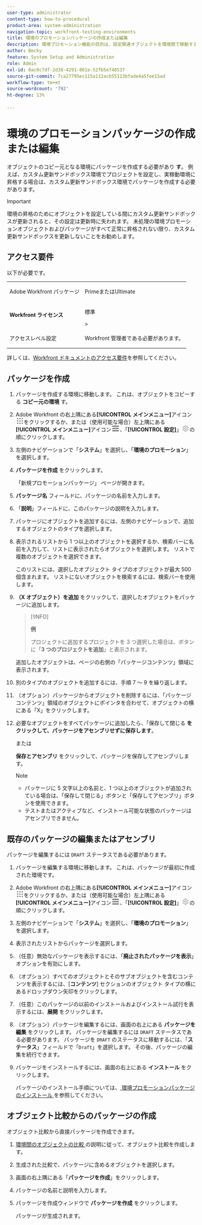 ```yaml
---
user-type: administrator
content-type: how-to-procedural
product-area: system-administration
navigation-topic: workfront-testing-environments
title: 環境のプロモーションパッケージの作成または編集
description: 環境プロモーション機能の目的は、設定関連オブジェクトを環境間で移動する機能を提供することです。 環境プロモーションパッケージを作成して、別の環境にインストールする方法を説明します。
author: Becky
feature: System Setup and Administration
role: Admin
exl-id: 0ac8c7df-2d38-4291-861e-52fb5e748537
source-git-commit: 7ca27795ec115a112acb55113bfade4a5fee15ad
workflow-type: tm+mt
source-wordcount: '792'
ht-degree: 13%

---
```


# 環境のプロモーションパッケージの作成または編集

オブジェクトのコピー元となる環境にパッケージを作成する必要があり **す**。 例えば、カスタム更新サンドボックス環境でプロジェクトを設定し、実稼動環境に昇格する場合は、カスタム更新サンドボックス環境でパッケージを作成する必要があります。

>[!IMPORTANT]
>
>環境の昇格のためにオブジェクトを設定している間にカスタム更新サンドボックスが更新されると、その設定は更新時に失われます。 未処理の環境プロモーションオブジェクトおよびパッケージがすべて正常に昇格されない限り、カスタム更新サンドボックスを更新しないことをお勧めします。

## アクセス要件

以下が必要です。

<table>
  <tr>
   <td>Adobe Workfront パッケージ
   </td>
   <td> <p>PrimeまたはUltimate</p>
   </td>
  </tr>
  <tr>
   <td><strong>Workfront ライセンス </strong>
   </td>
   <td> <p>標準</p>&gt;
   </td>
  </tr>
   <tr>
   <td>アクセスレベル設定
   </td>
   <td><p>Workfront 管理者である必要があります。</p>
   </td>
  </tr>
</table>

詳しくは、[Workfront ドキュメントのアクセス要件](/help/quicksilver/administration-and-setup/add-users/access-levels-and-object-permissions/access-level-requirements-in-documentation.md)を参照してください。

## パッケージを作成

1. パッケージを作成する環境に移動します。 これは、オブジェクトをコピーする **コピー元の環境** す。
1. Adobe Workfront の右上隅にある&#x200B;**[!UICONTROL メインメニュー]**&#x200B;アイコン![メインメニュー](/help/_includes/assets/main-menu-icon.png)をクリックするか、または（使用可能な場合）左上隅にある&#x200B;**[!UICONTROL メインメニュー]**&#x200B;アイコン![メインメニュー](/help/_includes/assets/main-menu-icon-left-nav.png)、「**[!UICONTROL 設定]**」![設定アイコン](/help/_includes/assets/gear-icon-setup.png)の順にクリックします。
1. 左側のナビゲーションで「**システム**」を選択し、「**環境のプロモーション**」を選択します。
1. **パッケージを作成** をクリックします。

   「新規プロモーションパッケージ」 ページが開きます。

1. **パッケージ名** フィールドに、パッケージの名前を入力します。
1. 「**説明**」フィールドに、このパッケージの説明を入力します。
1. パッケージにオブジェクトを追加するには、左側のナビゲーションで、追加するオブジェクトのタイプを選択します。
1. 表示されるリストから 1 つ以上のオブジェクトを選択するか、検索バーに名前を入力して、リストに表示されたらオブジェクトを選択します。 リストで複数のオブジェクトを選択できます。

   このリストには、選択したオブジェクト タイプのオブジェクトが最大 500 個含まれます。 リストにないオブジェクトを検索するには、検索バーを使用します。
1. **（X オブジェクト）を追加** をクリックして、選択したオブジェクトをパッケージに追加します。

   >[!INFO]
   >
   >**例**
   >
   >プロジェクトに追加するプロジェクトを 3 つ選択した場合は、ボタンに「**3 つのプロジェクトを追加**」と表示されます。

   追加したオブジェクトは、ページの右側の「パッケージコンテンツ」領域に表示されます。

1. 別のタイプのオブジェクトを追加するには、手順 7 ～ 9 を繰り返します。
1. （オプション）パッケージからオブジェクトを削除するには、「パッケージコンテンツ」領域のオブジェクトにポインタを合わせて、オブジェクトの横にある「X」をクリックします。
1. 必要なオブジェクトをすべてパッケージに追加したら、「保存して閉じる **をクリックして、パッケージをアセンブリせずに保存します**。

   または

   **保存とアセンブリ** をクリックして、パッケージを保存してアセンブリします。

   >[!NOTE]
   >
   >* パッケージに 5 文字以上の名前と、1 つ以上のオブジェクトが追加されている場合は、「保存して閉じる」ボタンと「保存してアセンブリ」ボタンを使用できます。
   >* テストまたはアクティブなど、インストール可能な状態のパッケージはアセンブリできません。

## 既存のパッケージの編集またはアセンブリ

パッケージを編集するには `DRAFT` ステータスである必要があります。

1. パッケージを編集する環境に移動します。 これは、パッケージが最初に作成された環境です。
1. Adobe Workfront の右上隅にある&#x200B;**[!UICONTROL メインメニュー]**&#x200B;アイコン![メインメニュー](/help/_includes/assets/main-menu-icon.png)をクリックするか、または（使用可能な場合）左上隅にある&#x200B;**[!UICONTROL メインメニュー]**&#x200B;アイコン![メインメニュー](/help/_includes/assets/main-menu-icon-left-nav.png)、「**[!UICONTROL 設定]**」![設定アイコン](/help/_includes/assets/gear-icon-setup.png)の順にクリックします。
1. 左側のナビゲーションで「**システム**」を選択し、「**環境のプロモーション**」を選択します。
1. 表示されたリストからパッケージを選択します。
1. （任意）無効なパッケージを表示するには、「**廃止されたパッケージを表示**」オプションを有効にします。
1. （オプション）すべてのオブジェクトとそのサブオブジェクトを含むコンテンツを表示するには、[**コンテンツ**] セクションのオブジェクト タイプの横にあるドロップダウン矢印をクリックします。
1. （任意）このパッケージの以前のインストールおよびインストール試行を表示するには、**展開** をクリックします。
1. （オプション）パッケージを編集するには、画面の右上にある **パッケージを編集** をクリックします。
パッケージを編集するには `DRAFT` ステータスである必要があります。 パッケージを `DRAFT` のステータスに移動するには、「**ステータス**」フィールドで「`Draft`」を選択します。 その後、パッケージの編集を続行できます。
1. パッケージをインストールするには、画面の右上にある **インストール** をクリックします。

   パッケージのインストール手順については、[ 環境プロモーションパッケージのインストール ](/help/quicksilver/administration-and-setup/set-up-workfront/workfront-testing-environments/environment-promotion-install-package.md) を参照してください。

## オブジェクト比較からのパッケージの作成

オブジェクト比較から直接パッケージを作成できます。

1. [ 環境間のオブジェクトの比較 ](/help/quicksilver/administration-and-setup/set-up-workfront/workfront-testing-environments/environment-promotion-compare.md) の説明に従って、オブジェクト比較を作成します。
1. 生成された比較で、パッケージに含めるオブジェクトを選択します。
1. 画面の右上隅にある「**パッケージを作成**」をクリックします。
1. パッケージの名前と説明を入力します。
1. パッケージを作成ウィンドウで **パッケージを作成** をクリックします。

   パッケージが生成されます。
